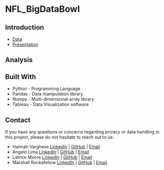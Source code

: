# NFL_BigDataBowl
## Introduction

* [Data](https://drive.google.com/drive/folders/1OgBue1r6IG59hMb77RDMmtzMnntU_fOA?usp=share_link)
* [Presentation](https://docs.google.com/presentation/d/15WZJKeTo2RUz-7cuYlhPmSaFu1G3BG81mtE-iGe00EE/edit?usp=sharing)

## Analysis

## Built With
* Python - Programming Language
* Pandas - Data manipulation library
* Numpy - Multi-dimensional array library
* Tableau - Data Visualization software
  
## Contact
If you have any questions or concerns regarding privacy or data handling in this project, please do not hesitate to reach out to us: 
+ Hannah Varghese [LinkedIn](https://www.linkedin.com/in/hannahvarghese/) | [GitHub](https://github.com/hannahvarghese) | [Email](hannahvarghese@gmail.com)
+ Angelo Lima [LinkedIn]() | [GitHub]() | [Email]()
+ Latrice Moore [LinkedIn]() | [GitHub]() | [Email]()
+ Marshall Rockafellow [LinkedIn]() | [GitHub]() | [Email]()
